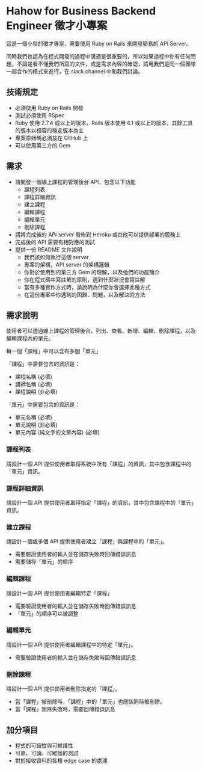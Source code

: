 # Hahow for Business Backend Engineer 徵才小專案

這是一個小型的徵才專案，需要使用 Ruby on Rails 來開發簡易的 API Server。

同時我們也認為在程式開發的過程中溝通是很重要的，所以如果過程中你有任何問題，不論是看不懂我們所寫的文件，或是需求內容的確認，請用我們是同一個團隊一起合作的模式來進行，在 slack channel 中和我們討論。


## 技術規定
- 必須使用 Ruby on Rails 開發
- 測試必須使用 RSpec
- Ruby 使用 2.7.4 或以上的版本，Rails 版本使用 6.1 或以上的版本，其餘工具的版本以相容的穩定版本為主
- 專案原始碼必須放在 GitHub 上
- 可以使用第三方的 Gem


## 需求
- 請開發一個線上課程的管理後台 API，包含以下功能
  - 課程列表
  - 課程詳細資訊
  - 建立課程
  - 編輯課程
  - 編輯單元
  - 刪除課程
- 請將完成後的 API server 發佈到 Heroku 或其他可以提供部署的服務上
- 完成後的 API 需要有相對應的測試
- 提供一份 README 文件說明
  - 我們該如何執行這個 server
  - 專案的架構，API server 的架構邏輯
  - 你對於使用到的第三方 Gem 的理解，以及他們的功能簡介
  - 你在程式碼中寫註解的原則，遇到什麼狀況會寫註解
  - 當有多種實作方式時，請說明為什麼你會選擇此種方式
  - 在這份專案中你遇到的困難、問題，以及解決的方法

## 需求說明

使用者可以透過線上課程的管理後台，列出、查看、新增、編輯、刪除課程，以及編輯課程內的單元。

每一個「課程」中可以含有多個「單元」

「課程」中需要包含的資訊是：

  - 課程名稱 (必填)
  - 講師名稱 (必填)
  - 課程說明 (非必填)

「單元」中需要包含的資訊是：

  - 單元名稱 (必填)
  - 單元說明 (非必填)
  - 單元內容 (純文字的文章內容) (必填)

### 課程列表
請設計一個 API 提供使用者取得系統中所有「課程」的資訊，其中包含課程中的「單元」資訊。

### 課程詳細資訊
請設計一個 API 提供使用者取得指定「課程」的資訊，其中包含課程中的「單元」資訊。

### 建立課程
請設計一個或多個 API 提供使用者建立「課程」與課程中的「單元」。

- 需要驗證使用者的輸入並在儲存失敗時回傳錯誤訊息
- 需要儲存「單元」的順序

### 編輯課程
請設計一個 API 提供使用者編輯特定「課程」

- 需要驗證使用者的輸入並在儲存失敗時回傳錯誤訊息
- 「單元」的順序可以被調整

### 編輯單元
請設計一個 API 提供使用者編輯課程中的特定「單元」。

- 需要驗證使用者的輸入並在儲存失敗時回傳錯誤訊息

### 刪除課程
請設計一個 API 提供使用者刪除指定的「課程」。

- 當「課程」被刪除時，「課程」中的「單元」也應該同時被刪除。
- 當「課程」刪除失敗時，需要回傳錯誤訊息


## 加分項目
- 程式的可讀性與可維護性
- 可靠、可讀、可維護的測試
- 對於接收資料的各種 edge case 的處理
